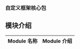 

### 自定义框架核心包


## 模块介绍
| Module 名称                                                  | Module 介绍                                                    |
| ------------------------------------------------------------ | ------------------------------------------------------------ |
